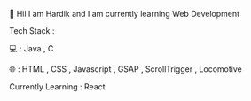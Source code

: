 👋 Hii I am Hardik and I am currently learning Web Development

Tech Stack :

💻 : Java , C

🌐 : HTML , CSS , Javascript , GSAP , ScrollTrigger , Locomotive

Currently Learning : React
